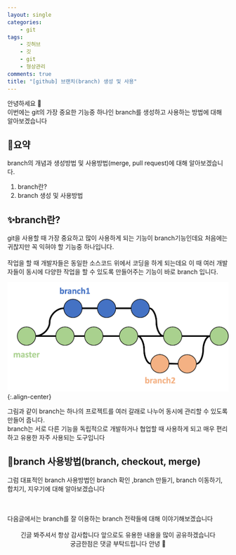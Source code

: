 ```yaml
---
layout: single
categories:
    - git
tags:
    - 깃허브
    - 깃
    - git
    - 형상관리
comments: true
title: "[github] 브랜치(branch) 생성 및 사용"
---
```


안녕하세요 👋<br>
이번에는 git의 가장 중요한 기능중 하나인 branch를 생성하고 사용하는 방법에 대해 알아보겠습니다<br>

## 🔎요약
branch의 개념과 생성방법 및 사용방법(merge, pull request)에 대해 알아보겠습니다.<br>

1. branch란?
2. branch 생성 및 사용방법

## ✨branch란?
git을 사용할 때 가장 중요하고 많이 사용하게 되는 기능이 branch기능인데요 처음에는 귀찮지만 꼭 익혀야 할 기능중 하나입니다.<br>
<br>
작업을 할 때 개발자들은 동일한 소스코드 위에서 코딩을 하게 되는데요 이 때 여러 개발자들이 동시에 다양한 작업을 할 수 있도록 만들어주는 기능이 바로 branch 입니다.<br>

![image](/assets/images/0111_59/git1.png){:.align-center}<br>

그림과 같이 branch는 하나의 프로젝트를 여러 갈래로 나누어 동시에 관리할 수 있도록 만들어 줍니다.<br>
branch는 서로 다른 기능을 독립적으로 개발하거나 협업할 때 사용하게 되고 매우 편리하고 유용한 자주 사용되는 도구입니다<br>

## 🔎branch 사용방법(branch, checkout, merge)
그럼 대표적인 branch 사용방법인 branch 확인 ,branch 만들기, branch 이동하기, 합치기, 지우기에 대해 알아보겠습니다<br>
<br>


<br>
다음글에서는 branch를 잘 이용하는 branch 전략들에 대해 이야기해보겠습니다<br>
<br>

<center>긴글 봐주셔서 항상 감사합니다 앞으로도 유용한 내용을 많이 공유하겠습니다<br> 궁금한점은 댓글 부탁드립니다 안녕 👋</center>